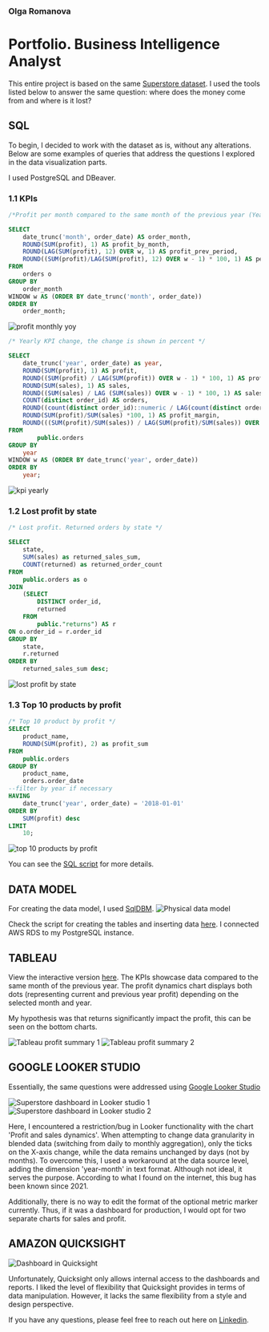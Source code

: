 ### Olga Romanova
# Portfolio. Business Intelligence Analyst

This entire project is based on the same [Superstore dataset](Sample-Superstore-dataset.xls). I used the tools listed below  to answer the same question: where does the money come from and where is it lost?

## SQL
To begin, I decided to work with the dataset as is, without any alterations. Below are some examples of queries that address the questions I explored in the data visualization parts.

I used PostgreSQL and DBeaver.

### 1.1 KPIs
```sql
/*Profit per month compared to the same month of the previous year (Year over year comparison)*/

SELECT
	date_trunc('month', order_date) AS order_month,
	ROUND(SUM(profit), 1) AS profit_by_month,
	ROUND(LAG(SUM(profit), 12) OVER w, 1) AS profit_prev_period,
	ROUND((SUM(profit)/LAG(SUM(profit), 12) OVER w - 1) * 100, 1) AS percent_difference
FROM
	orders o
GROUP BY
	order_month
WINDOW w AS (ORDER BY date_trunc('month', order_date))
ORDER BY 
	order_month;
```
![profit monthly yoy](SQL/profit_montly_yoy.png)



```sql
/* Yearly KPI change, the change is shown in percent */

SELECT
	date_trunc('year', order_date) as year,
	ROUND(SUM(profit), 1) AS profit,
	ROUND((SUM(profit) / LAG(SUM(profit)) OVER w - 1) * 100, 1) AS profit_change,
	ROUND(SUM(sales), 1) AS sales,
	ROUND((SUM(sales) / LAG (SUM(sales)) OVER w - 1) * 100, 1) AS sales_change,
	COUNT(distinct order_id) AS orders,
	ROUND((count(distinct order_id)::numeric / LAG(count(distinct order_id)::numeric) OVER w - 1) * 100, 1) AS orders_change,
	ROUND(SUM(profit)/SUM(sales) *100, 1) AS profit_margin,
	ROUND(((SUM(profit)/SUM(sales)) / LAG(SUM(profit)/SUM(sales)) OVER w - 1) * 100, 1) AS profit_margin_change
FROM
        public.orders
GROUP BY
    year
WINDOW w AS (ORDER BY date_trunc('year', order_date))
ORDER BY
    year;
```

![kpi yearly](SQL/kpi-yearly.png)

### 1.2 Lost profit by state
```sql
/* Lost profit. Returned orders by state */

SELECT
	state,
	SUM(sales) as returned_sales_sum,
	COUNT(returned) as returned_order_count
FROM
	public.orders as o
JOIN
	(SELECT
		DISTINCT order_id,
		returned
	FROM
		public."returns") AS r
ON o.order_id = r.order_id
GROUP BY
	state,
	r.returned
ORDER BY
	returned_sales_sum desc;
```

![lost profit by state](SQL/lost_profit_by_state.png)


### 1.3 Top 10 products by profit
```sql
/* Top 10 product by profit */
SELECT
	product_name,
	ROUND(SUM(profit), 2) as profit_sum
FROM
	public.orders
GROUP BY
	product_name,
	orders.order_date
--filter by year if necessary
HAVING 
	date_trunc('year', order_date) = '2018-01-01'
ORDER BY
	SUM(profit) desc
LIMIT 
	10;			
```

![top 10 products by profit](SQL/top_10_products_profit.png)

You can see the [SQL script](SQL/sql-queries_superstore-db.sql) for more details.

## DATA MODEL

For creating the data model, I used [SqlDBM](https://sqldbm.com).
![Physical data model](data_model_superstoredb.png)

Check the script for creating the tables and inserting data [here](SQL/from_stg_to_dw_superstore.sql). I connected AWS RDS to my PostgreSQL instance.

## TABLEAU
View the interactive version [here](https://public.tableau.com/app/profile/olga.romanova7546/viz/Superstore-onemoretime/Dashboard1).
The KPIs showcase data compared to the same month of the previous year. The profit dynamics chart displays both dots (representing current and previous year profit) depending on the selected month and year.

My hypothesis was that returns significantly impact the profit, this can be seen on the bottom charts.

![Tableau profit summary 1](dataviz/Tableau_superstore_summary_1.png)
![Tableau profit summary 2](dataviz/Tableau_superstore_summary_2.png)

## GOOGLE LOOKER STUDIO

Essentially, the same questions were addressed using [Google Looker Studio](https://lookerstudio.google.com/reporting/e2b934b3-b338-4fcb-81fd-2cd2e8ab776f)

![Superstore dashboard in Looker studio 1](dataviz/Looker_superstore_dashboard_1.png)
![Superstore dashboard in Looker studio 2](dataviz/Looker_superstore_dashboard_2.png)

Here, I encountered a restriction/bug in Looker functionality with the chart 'Profit and sales dynamics'. When attempting to change data granularity in blended data (switching from daily to monthly aggregation), only the ticks on the X-axis change, while the data remains unchanged by days (not by months). To overcome this, I used a workaround at the data source level, adding the dimension 'year-month' in text format. Although not ideal, it serves the purpose. According to what I found on the internet, this bug has been known since 2021.

Additionally, there is no way to edit the format of the optional metric marker currently. Thus, if it was a dashboard for production, I would opt for two separate charts for sales and profit. 

## AMAZON QUICKSIGHT

![Dashboard in Quicksight](dataviz/Amazon_Quicksight_dashboard.png)

Unfortunately, Quicksight only allows internal access to the dashboards and reports. 
I liked the level of flexibility that Quicksight provides in terms of data manipulation. However, it lacks the same flexibility from a style and design perspective.

If you have any questions, please feel free to reach out here on [Linkedin](https://www.linkedin.com/in/olgaromanova-8/).